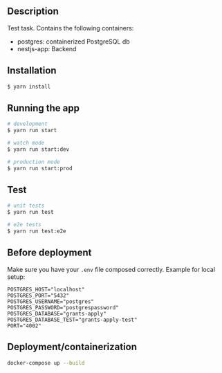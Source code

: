 ## Description

Test task. Contains the following containers:
 - postgres: containerized PostgreSQL db
 - nestjs-app: Backend

## Installation

```bash
$ yarn install
```

## Running the app

```bash
# development
$ yarn run start

# watch mode
$ yarn run start:dev

# production mode
$ yarn run start:prod
```

## Test

```bash
# unit tests
$ yarn run test

# e2e tests
$ yarn run test:e2e
```
## Before deployment

Make sure you have your `.env` file composed correctly. Example for local setup:

```
POSTGRES_HOST="localhost"
POSTGRES_PORT="5432"
POSTGRES_USERNAME="postgres"
POSTGRES_PASSWORD="postgrespassword"
POSTGRES_DATABASE="grants-apply"
POSTGRES_DATABASE_TEST="grants-apply-test"
PORT="4002"
```

## Deployment/containerization

```bash
docker-compose up --build
```